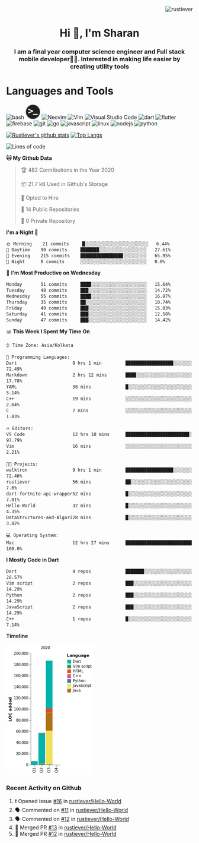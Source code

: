 <p align="right"> <img src="https://komarev.com/ghpvc/?username=rustiever" alt="rustiever" /> </p>
<h1 align="center">Hi 👋, I'm Sharan</h1>
<h3 align="center">I am a final year computer science engineer and Full stack mobile developer👨‍💻. Interested in making life easier by creating utility tools</h3>



<!-- * 🔭 I’m currently working on [Bridge](https://github.com/rustiever/bridge)

* 🌱 I’m currently learning **Flutter, Golang**

* 📫 How to reach me **sharanneeded@gmail.com**

* ⚡ Available for Freelance projects/internship opportunities. -->

# Languages and Tools

<p align="left">

  <img src="https://www.vectorlogo.zone/logos/gnu_bash/gnu_bash-icon.svg" alt="bash" width="40" height="40"/>

  <img src="https://raw.githubusercontent.com/github/explore/d92924b1d925bb134e308bd29c9de6c302ed3beb/topics/terminal/terminal.png" alt="Terminal" width="40" height="40"/> 

  <img src="https://www.vectorlogo.zone/logos/neovimio/neovimio-icon.svg" alt="Neovim" width="40" height="40"/> 
  
  <img src="https://www.vectorlogo.zone/logos/vim/vim-icon.svg" alt="Vim" width="40" height="40"/> 

  <img src="https://www.vectorlogo.zone/logos/visualstudio_code/visualstudio_code-icon.svg" alt="Visual Studio Code" width="40" height="40"/> 

  <img src="https://www.vectorlogo.zone/logos/dartlang/dartlang-icon.svg" alt="dart" width="40" height="40"/>

  <img src="https://www.vectorlogo.zone/logos/flutterio/flutterio-icon.svg" alt="flutter" width="40" height="40"/> 
  
  <img src="https://www.vectorlogo.zone/logos/firebase/firebase-icon.svg" alt="firebase" width="40" height="40"/>

  <img src="https://www.vectorlogo.zone/logos/git-scm/git-scm-icon.svg" alt="git" width="40" height="40"/> 

  <img src="https://devicons.github.io/devicon/devicon.git/icons/go/go-original.svg" alt="go" width="40" height="40"/>

  <img src="https://devicons.github.io/devicon/devicon.git/icons/javascript/javascript-original.svg" alt="javascript" width="40" height="40"/>
  
  <img src="https://devicons.github.io/devicon/devicon.git/icons/linux/linux-original.svg" alt="linux" width="40" height="40"/> 

  <img src="https://devicons.github.io/devicon/devicon.git/icons/nodejs/nodejs-original-wordmark.svg" alt="nodejs" width="40" height="40"/>

  <img src="https://devicons.github.io/devicon/devicon.git/icons/python/python-original.svg" alt="python" width="40" height="40"/>

[![Rustiever's github stats](https://github-readme-stats.vercel.app/api?username=rustiever&theme=algolia&count_private=true&show_icons=true)](https://github.com/rustiever/)
[![Top Langs](https://github-readme-stats.vercel.app/api/top-langs/?username=rustiever&layout=compact&langs_count=10&theme=algolia)](https://github.com/rustiever/)



<!--START_SECTION:waka-->
![Lines of code](https://img.shields.io/badge/From%20Hello%20World%20I%27ve%20Written-6.9%20million%20lines%20of%20code-blue)

**🐱 My Github Data** 

> 🏆 482 Contributions in the Year 2020
 > 
> 📦 21.7 kB Used in Github's Storage 
 > 
> 💼 Opted to Hire
 > 
> 📜 14 Public Repositories
 > 
> 🔑 0 Private Repository 
 > 
**I'm a Night 🦉** 

```text
🌞 Morning    21 commits     █░░░░░░░░░░░░░░░░░░░░░░░░   6.44% 
🌆 Daytime    90 commits     ███████░░░░░░░░░░░░░░░░░░   27.61% 
🌃 Evening    215 commits    ████████████████░░░░░░░░░   65.95% 
🌙 Night      0 commits      ░░░░░░░░░░░░░░░░░░░░░░░░░   0.0%

```
📅 **I'm Most Productive on Wednesday** 

```text
Monday       51 commits     ████░░░░░░░░░░░░░░░░░░░░░   15.64% 
Tuesday      48 commits     ███░░░░░░░░░░░░░░░░░░░░░░   14.72% 
Wednesday    55 commits     ████░░░░░░░░░░░░░░░░░░░░░   16.87% 
Thursday     35 commits     ██░░░░░░░░░░░░░░░░░░░░░░░   10.74% 
Friday       49 commits     ███░░░░░░░░░░░░░░░░░░░░░░   15.03% 
Saturday     41 commits     ███░░░░░░░░░░░░░░░░░░░░░░   12.58% 
Sunday       47 commits     ███░░░░░░░░░░░░░░░░░░░░░░   14.42%

```


📊 **This Week I Spent My Time On** 

```text
⌚︎ Time Zone: Asia/Kolkata

💬 Programming Languages: 
Dart                     9 hrs 1 min         ██████████████████░░░░░░░   72.49% 
Markdown                 2 hrs 12 mins       ████░░░░░░░░░░░░░░░░░░░░░   17.78% 
YAML                     38 mins             █░░░░░░░░░░░░░░░░░░░░░░░░   5.14% 
C++                      19 mins             ░░░░░░░░░░░░░░░░░░░░░░░░░   2.64% 
C                        7 mins              ░░░░░░░░░░░░░░░░░░░░░░░░░   1.03%

🔥 Editors: 
VS Code                  12 hrs 10 mins      ████████████████████████░   97.79% 
Vim                      16 mins             ░░░░░░░░░░░░░░░░░░░░░░░░░   2.21%

🐱‍💻 Projects: 
walktron                 9 hrs 1 min         ██████████████████░░░░░░░   72.46% 
rustiever                56 mins             ██░░░░░░░░░░░░░░░░░░░░░░░   7.6% 
dart-fortnite-api-wrapper52 mins             █░░░░░░░░░░░░░░░░░░░░░░░░   7.01% 
Hello-World              32 mins             █░░░░░░░░░░░░░░░░░░░░░░░░   4.35% 
DataStructures-and-Algori28 mins             █░░░░░░░░░░░░░░░░░░░░░░░░   3.82%

💻 Operating System: 
Mac                      12 hrs 27 mins      █████████████████████████   100.0%

```

**I Mostly Code in Dart** 

```text
Dart                     4 repos             ███████░░░░░░░░░░░░░░░░░░   28.57% 
Vim script               2 repos             ███░░░░░░░░░░░░░░░░░░░░░░   14.29% 
Python                   2 repos             ███░░░░░░░░░░░░░░░░░░░░░░   14.29% 
JavaScript               2 repos             ███░░░░░░░░░░░░░░░░░░░░░░   14.29% 
C++                      1 repos             █░░░░░░░░░░░░░░░░░░░░░░░░   7.14%

```


**Timeline**

![Chart not found](https://github.com/rustiever/rustiever/blob/master/charts/bar_graph.png) 


<!--END_SECTION:waka-->

### Recent Activity on Github
<!--START_SECTION:activity-->
1. ❗️ Opened issue [#16](https://github.com/rustiever/Hello-World/issues/16) in [rustiever/Hello-World](https://github.com/rustiever/Hello-World)
2. 🗣 Commented on [#11](https://github.com/rustiever/Hello-World/issues/11) in [rustiever/Hello-World](https://github.com/rustiever/Hello-World)
3. 🗣 Commented on [#12](https://github.com/rustiever/Hello-World/issues/12) in [rustiever/Hello-World](https://github.com/rustiever/Hello-World)
4. 🎉 Merged PR [#13](https://github.com/rustiever/Hello-World/pull/13) in [rustiever/Hello-World](https://github.com/rustiever/Hello-World)
5. 🎉 Merged PR [#12](https://github.com/rustiever/Hello-World/pull/12) in [rustiever/Hello-World](https://github.com/rustiever/Hello-World)
<!--END_SECTION:activity-->